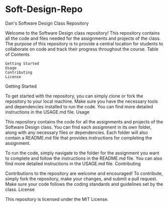 # Soft-Design-Repo
Dan's Software Design Class Repository

Welcome to the Software Design class repository! This repository contains all the code and files needed for the assignments and projects of the class. The purpose of this repository is to provide a central location for students to collaborate on code and track their progress throughout the course.
Table of Contents

    Getting Started
    Usage
    Contributing
    License

Getting Started

To get started with the repository, you can simply clone or fork the repository to your local machine. Make sure you have the necessary tools and dependencies installed to run the code. You can find more detailed instructions in the USAGE.md file.
Usage

This repository contains the code for all the assignments and projects of the Software Design class. You can find each assignment in its own folder, along with any necessary files or dependencies. Each folder will also contain a README.md file that provides instructions for completing the assignment.

To run the code, simply navigate to the folder for the assignment you want to complete and follow the instructions in the README.md file. You can also find more detailed instructions in the USAGE.md file.
Contributing

Contributions to the repository are welcome and encouraged! To contribute, simply fork the repository, make your changes, and submit a pull request. Make sure your code follows the coding standards and guidelines set by the class.
License

This repository is licensed under the MIT License.
